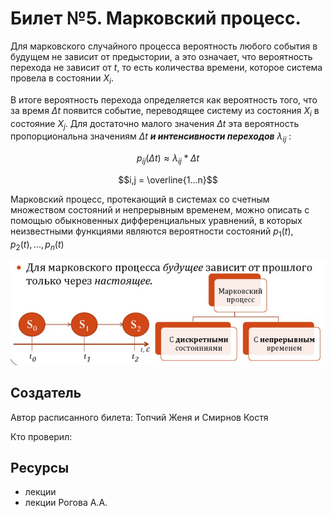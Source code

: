 # Билет №5. Марковский процесс.

Для марковского случайного процесса вероятность любого события в будущем не зависит от предыстории, а это означает, что вероятность перехода не зависит от $t$, то есть количества времени, которое система провела в состоянии $X_i$.

В итоге вероятность перехода определяется как вероятность того, что за время $\Delta t$ появится событие, переводящее систему из состояния $X_i$ в состояние $X_j$. Для достаточно малого значения $\Delta t$ эта вероятность пропорциональна значениям $\Delta t$ ***и интенсивности переходов*** $\lambda _{ij}$ :



$$p_{ij}(\Delta t)≈\lambda _{ij}*\Delta t$$

$$i,j = \overline{1...n}$$

Марковский процесс, протекающий в системах со счетным множеством состояний и непрерывным временем, можно описать с помощью обыкновенных дифференциальных уравнений, в которых неизвестными функциями являются вероятности состояний $p_1(t),p_2(t),...,p_n(t)$

![марковский процесс](./question5_image1.png)
## Создатель

Автор расписанного билета: Топчий Женя и Смирнов Костя

Кто проверил:


## Ресурсы
- лекции
- лекции Рогова А.А.
